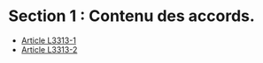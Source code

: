 # Section 1 : Contenu des accords.

* [Article L3313-1](./LEGIARTI000006902961.md)
* [Article L3313-2](./LEGIARTI000006902962.md)

